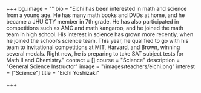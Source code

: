 +++
bg_image = ""
bio = "Eichi has been interested in math and science from a young age. He has many math books and DVDs at home, and he became a JHU CTY member in 7th grade. He has also participated in competitions such as AMC and math kangaroo, and he joined the math team in high school. His interest in science has grown more recently, when he joined the school’s science team. This year, he qualified to go with his team to invitational competitions at MIT, Harvard, and Brown, winning several medals. Right now, he is preparing to take SAT subject tests for Math II and Chemistry."
contact = []
course = "Science"
description = "General Science Instructor"
image = "/images/teachers/eichi.png"
interest = ["Science"]
title = "Eichi Yoshizaki"

+++
